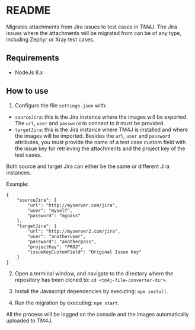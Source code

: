 # README #

Migrates attachments from Jira issues to test cases in *TM4J*. The Jira issues where the attachments will be migrated from can be of any type, including Zephyr or Xray test cases.

## Requirements ##
* NodeJs 8.x

## How to use ##
1) Configure the file ``settings.json`` with:

* ``sourceJira``: this is the Jira instance where the images will be exported. The ```url```, ```user``` and ```password``` to connect to it must be provided.
* ``targetJira``: this is the Jira instance where TM4J is installed and where the images will be imported. Besides the ```url```, ```user``` and ```password``` attributes, you must provide the name of a test case custom field with the issue key for retrieving the attachments and the project key of the test cases.

Both source and target Jira can either be the same or different Jira instances.

Example:
```
{
	"sourceJira": {
		"url": "http://myserver.com/jira",
		"user": "myself",
		"password": "mypass"
	},
	"targetJira": {
		"url": "http://myserver2.com/jira",
		"user": "anotheruser",
		"password": "anotherpass",
		"projectKey": "PROJ",
		"issueKeyCustomField": "Original Issue Key"
	}
}
```

2) Open a terminal window, and navigate to the directory where the repository has been cloned to: ``cd <tm4j-file-converter-dir>``.

3) Install the Javascript dependencies by executing: ``npm install``.

4) Run the migration by executing: ``npm start``.

All the process will be logged on the console and the images automatically uploaded to TM4J.